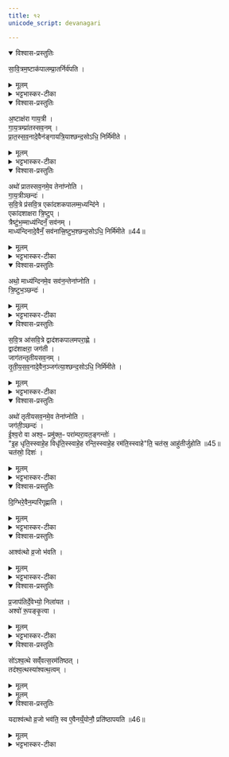 ```yaml
---
title: १२
unicode_script: devanagari

---
```

<details open><summary>विश्वास-प्रस्तुतिः</summary>

सा॒वि॒त्रम॒ष्टाक॑पालम्प्रा॒तर्निर्व॑पति ।  
</details>

<details><summary>मूलम्</summary>

सा॒वि॒त्रम॒ष्टाक॑पालम्प्रा॒तर्निर्व॑पति ।  
</details>

<details><summary>भट्टभास्कर-टीका</summary>

1सावित्रमित्यादि ॥ यस्मिन् अहनि रत्निभ्योऽश्वपरिदानं तत उत्तरेद्युः तृतीयायां वा प्रातः सवित्रे अष्टाकपालं निर्वपति ।  
</details>

<details open><summary>विश्वास-प्रस्तुतिः</summary>

अ॒ष्टाक्ष॑रा गाय॒त्री ।  
गा॒य॒त्रम्प्रा॑तस्सव॒नम् ।  
प्रा॒त॒स्स॒व॒नादे॒वैन॑ङ्गायत्रि॒याश्छन्द॒सोऽधि॒ निर्मि॑मीते ।  
</details>

<details><summary>मूलम्</summary>

अ॒ष्टाक्ष॑रा गाय॒त्री ।  
गा॒य॒त्रम्प्रा॑तस्सव॒नम् ।  
प्रा॒त॒स्स॒व॒नादे॒वैन॑ङ्गायत्रि॒याश्छन्द॒सोऽधि॒ निर्मि॑मीते ।  
</details>

<details><summary>भट्टभास्कर-टीका</summary>

अष्टाक्षरेति । अष्टत्वान्वयेन प्रातस्सवनात् गायत्र्याः छन्दसः एनं अश्वमेधं अधिकगुणं निर्मिमीते उत्पादयति ।  
</details>

<details open><summary>विश्वास-प्रस्तुतिः</summary>

अथो॑ प्रातस्सव॒नमे॒व तेना॑प्नोति ।  
गा॒य॒त्रीञ्छन्दः॑ ।  
स॒वि॒त्रे प्र॑सवि॒त्र एका॑दशकपालम्म॒ध्यन्दि॑ने ।  
एका॑दशाक्षरा त्रि॒ष्टुप् ।  
त्रैष्टु॑भ॒म्माध्य॑न्दिनँ॒ सव॑नम् ।  
माध्य॑न्दिनादे॒वैनँ॒ सव॑नात्त्रि॒ष्टुभ॒श्छन्द॒सोऽधि॒ निर्मि॑मीते ॥44॥  
</details>

<details><summary>मूलम्</summary>

अथो॑ प्रातस्सव॒नमे॒व तेना॑प्नोति ।  
गा॒य॒त्रीञ्छन्दः॑ ।  
स॒वि॒त्रे प्र॑सवि॒त्र एका॑दशकपालम्म॒ध्यन्दि॑ने ।  
एका॑दशाक्षरा त्रि॒ष्टुप् ।  
त्रैष्टु॑भ॒म्माध्य॑न्दिनँ॒ सव॑नम् ।  
माध्य॑न्दिनादे॒वैनँ॒ सव॑नात्त्रि॒ष्टुभ॒श्छन्द॒सोऽधि॒ निर्मि॑मीते ॥44॥  
</details>

<details><summary>भट्टभास्कर-टीका</summary>

अपि च तेन अष्टाकपालेन प्रातस्सवनं गायत्रीं छन्दः आप्नोति ॥
</details>

<details open><summary>विश्वास-प्रस्तुतिः</summary>

अथो॒ माध्य॑न्दिनमे॒व सव॑न॒न्तेना॑प्नोति ।  
त्रि॒ष्टुभ॒ञ्छन्दः॑ ।  
</details>

<details><summary>मूलम्</summary>

अथो॒ माध्य॑न्दिनमे॒व सव॑न॒न्तेना॑प्नोति ।  
त्रि॒ष्टुभ॒ञ्छन्दः॑ ।  
</details>

<details><summary>भट्टभास्कर-टीका</summary>

2अथ तस्मिन्नेवाह्नि मध्यंदिने सवित्रे प्रसवित्रे एकादशकपालं निर्वपेत् । गतमन्यत् ।  
</details>

<details open><summary>विश्वास-प्रस्तुतिः</summary>

स॒वि॒त्र आ॑सवि॒त्रे द्वाद॑शकपालमपरा॒ह्णे ।  
द्वाद॑शाक्षरा॒ जग॑ती ।  
जाग॑तन्तृतीयसव॒नम् ।  
तृ॒ती॒य॒स॒व॒नादे॒वैन॒ञ्जग॑त्या॒श्छन्द॒सोऽधि॒ निर्मि॑मीते ।  
</details>

<details><summary>मूलम्</summary>

स॒वि॒त्र आ॑सवि॒त्रे द्वाद॑शकपालमपरा॒ह्णे ।  
द्वाद॑शाक्षरा॒ जग॑ती ।  
जाग॑तन्तृतीयसव॒नम् ।  
तृ॒ती॒य॒स॒व॒नादे॒वैन॒ञ्जग॑त्या॒श्छन्द॒सोऽधि॒ निर्मि॑मीते ।  
</details>

<details><summary>भट्टभास्कर-टीका</summary>

अथ अपराह्णे सवित्र आसवित्रे द्वादशकपालं निर्वपेत् । गतमन्यत् । त्रिष्टुब्जगतीशब्दौ उत्सादी ॥
</details>

<details open><summary>विश्वास-प्रस्तुतिः</summary>

अथो॑ तृतीयसव॒नमे॒व तेना॑प्नोति ।  
जग॑ती॒ञ्छन्दः॑ ।  
ई॒श्व॒रो वा अश्व॒ᳶ प्रमु॑क्त॒ᳶ परा॑म्परा॒वत॒ङ्गन्तोः॑ ।  
"इ॒ह धृति॒स्स्वाहे॒ह विधृ॑ति॒स्स्वाहे॒ह रन्ति॒स्स्वाहे॒ह रम॑ति॒स्स्वाहे"ति॒ चत॑स्र॒ आहु॑तीर्जुहोति ॥45॥  
चत॑स्रो॒ दिशः॑ ।  
</details>

<details><summary>मूलम्</summary>

अथो॑ तृतीयसव॒नमे॒व तेना॑प्नोति ।  
जग॑ती॒ञ्छन्दः॑ ।  
ई॒श्व॒रो वा अश्व॒ᳶ प्रमु॑क्त॒ᳶ परा॑म्परा॒वत॒ङ्गन्तोः॑ ।  
"इ॒ह धृति॒स्स्वाहे॒ह विधृ॑ति॒स्स्वाहे॒ह रन्ति॒स्स्वाहे॒ह रम॑ति॒स्स्वाहे"ति॒ चत॑स्र॒ आहु॑तीर्जुहोति ॥45॥  
चत॑स्रो॒ दिशः॑ ।  
</details>

<details><summary>भट्टभास्कर-टीका</summary>

3ईश्वर इति ॥ सायमपि चतुर्षु पत्सु एता धृतीः जुहोति ।  
</details>

<details open><summary>विश्वास-प्रस्तुतिः</summary>

दि॒ग्भिरे॒वैन॒म्परि॑गृह्णाति ।  
</details>

<details><summary>मूलम्</summary>

दि॒ग्भिरे॒वैन॒म्परि॑गृह्णाति ।  
</details>

<details><summary>भट्टभास्कर-टीका</summary>

दिग्भिरिति । चतुष्ट्वान्वयात् चतसृभिः दिग्भिरेवायं परिगृहीतो भवति ॥
</details>

<details open><summary>विश्वास-प्रस्तुतिः</summary>

आश्व॑त्थो व्र॒जो भ॑वति ।  
</details>

<details><summary>मूलम्</summary>

आश्व॑त्थो व्र॒जो भ॑वति ।  
</details>

<details><summary>भट्टभास्कर-टीका</summary>

4आश्वत्थ इति ॥ अश्वत्थनिर्मिता अश्वशाला अश्वत्थफलका स्मृता । 'अनुदात्तादेश्च' इत्यञ् ।  
</details>

<details open><summary>विश्वास-प्रस्तुतिः</summary>

प्र॒जाप॑तिर्दे॒वेभ्यो॒ निला॑यत ।  
अश्वो॑ रू॒पङ्कृ॒त्वा ।  
</details>

<details><summary>मूलम्</summary>

प्र॒जाप॑तिर्दे॒वेभ्यो॒ निला॑यत ।  
अश्वो॑ रू॒पङ्कृ॒त्वा ।  
</details>

<details><summary>भट्टभास्कर-टीका</summary>

प्रजापतिरित्यादि । निलायत निरगच्छत्, अश्वो भूत्वा रूपं च तदीयं कृत्वा । 'उपसर्गस्यायतौ' इति लत्वम् ।  
</details>

<details open><summary>विश्वास-प्रस्तुतिः</summary>

सो॑ऽश्व॒त्थे सव्ँ॑वत्स॒रम॑तिष्ठत् ।  
तद॑श्व॒त्थस्या॑श्वत्थ॒त्वम् ।  
</details>

<details><summary>मूलम्</summary>

सो॑ऽश्व॒त्थे सव्ँ॑वत्स॒रम॑तिष्ठत् ।  
तद॑श्व॒त्थस्या॑श्वत्थ॒त्वम् ।  
</details>


<details><summary>मूलम्</summary>

यदाश्व॑त्थो व्र॒जो भव॑ति ।  
स्व ए॒वैनय्ँ॒योनौ॒ प्रति॑ष्ठापयति ॥46॥  
</details>

<details open><summary>विश्वास-प्रस्तुतिः</summary>

यदाश्व॑त्थो व्र॒जो भव॑ति॒ स्व ए॒वैनय्ँ॒योनौ॒ प्रति॑ष्ठापयति ॥46॥  
</details>

<details><summary>मूलम्</summary>

यदाश्व॑त्थो व्र॒जो भव॑ति॒ स्व ए॒वैनय्ँ॒योनौ॒ प्रति॑ष्ठापयति ॥46॥  
</details>

<details><summary>भट्टभास्कर-टीका</summary>

सोऽश्वत्थ इत्यादि । गतम् ॥


इति तृतीये अष्टमे अश्वमेधे द्वादशोऽनुवाकः ॥  

</details>